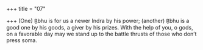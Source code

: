 +++
title = "07"

+++
(One) R̥bhu is for us a newer Indra by his power; (another) R̥bhu is a  good one by his goods, a giver by his prizes.
With the help of you, o gods, on a favorable day may we stand up to the  battle thrusts of those who don’t press soma.